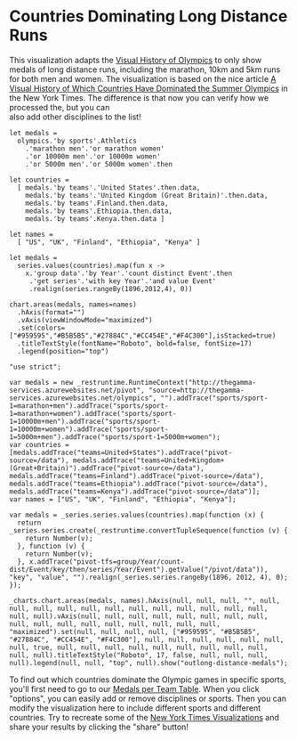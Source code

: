 Countries Dominating Long Distance Runs
=======================================

This visualization adapts the [Visual History of Olympics](/top-5-countries) to only show medals 
of long distance runs, including the marathon, 10km and 5km runs for both men and women. The 
visualization is based on the nice article [A Visual History of Which Countries Have Dominated the 
Summer Olympics](http://www.nytimes.com/interactive/2016/08/08/sports/olympics/history-olympic-dominance-charts.html)
in the New York Times. The difference is that now you can verify how we processed the, but you can  
also add other disciplines to the list!

```
let medals = 
  olympics.'by sports'.Athletics
    .'marathon men'.'or marathon women'
    .'or 10000m men'.'or 10000m women'
    .'or 5000m men'.'or 5000m women'.then

let countries = 
  [ medals.'by teams'.'United States'.then.data,
    medals.'by teams'.'United Kingdom (Great Britain)'.then.data,
    medals.'by teams'.Finland.then.data,
    medals.'by teams'.Ethiopia.then.data,
    medals.'by teams'.Kenya.then.data ]

let names = 
  [ "US", "UK", "Finland", "Ethiopia", "Kenya" ]

let medals = 
  series.values(countries).map(fun x -> 
    x.'group data'.'by Year'.'count distinct Event'.then
     .'get series'.'with key Year'.'and value Event'
     .realign(series.rangeBy(1896,2012,4), 0))

chart.areas(medals, names=names)
  .hAxis(format="")
  .vAxis(viewWindowMode="maximized")
  .set(colors=["#959595","#B5B5B5","#27884C","#CC454E","#F4C300"],isStacked=true)
  .titleTextStyle(fontName="Roboto", bold=false, fontSize=17)
  .legend(position="top")
```

```
"use strict";

var medals = new _restruntime.RuntimeContext("http://thegamma-services.azurewebsites.net/pivot", "source=http://thegamma-services.azurewebsites.net/olympics", "").addTrace("sports/sport-1=marathon+men").addTrace("sports/sport-1=marathon+women").addTrace("sports/sport-1=10000m+men").addTrace("sports/sport-1=10000m+women").addTrace("sports/sport-1=5000m+men").addTrace("sports/sport-1=5000m+women");
var countries = [medals.addTrace("teams=United+States").addTrace("pivot-source=/data"), medals.addTrace("teams=United+Kingdom+(Great+Britain)").addTrace("pivot-source=/data"), medals.addTrace("teams=Finland").addTrace("pivot-source=/data"), medals.addTrace("teams=Ethiopia").addTrace("pivot-source=/data"), medals.addTrace("teams=Kenya").addTrace("pivot-source=/data")];
var names = ["US", "UK", "Finland", "Ethiopia", "Kenya"];

var medals = _series.series.values(countries).map(function (x) {
  return _series.series.create(_restruntime.convertTupleSequence(function (v) {
    return Number(v);
  }, function (v) {
    return Number(v);
  }, x.addTrace("pivot-tfs=group/Year/count-dist/Event/key/then/series/Year/Event").getValue("/pivot/data")), "key", "value", "").realign(_series.series.rangeBy(1896, 2012, 4), 0);
});

_charts.chart.areas(medals, names).hAxis(null, null, null, "", null, null, null, null, null, null, null, null, null, null, null, null, null, null).vAxis(null, null, null, null, null, null, null, null, null, null, null, null, null, null, null, null, null, "maximized").set(null, null, null, null, ["#959595", "#B5B5B5", "#27884C", "#CC454E", "#F4C300"], null, null, null, null, null, null, null, true, null, null, null, null, null, null, null, null, null, null, null).titleTextStyle("Roboto", 17, false, null, null, null, null).legend(null, null, "top", null).show("outlong-distance-medals");
```

To find out which countries dominate the Olympic games in specific sports, you'll first need to
go to our [Medals per Team Table](/medals-per-country). When you click "options", you can easily
add or remove disciplines or sports. Then you can modify the visualization here to include 
different sports and different countries. Try to recreate some of the [New York Times
Visualizations](http://www.nytimes.com/interactive/2016/08/08/sports/olympics/history-olympic-dominance-charts.html)
and share your results by clicking the "share" button!
